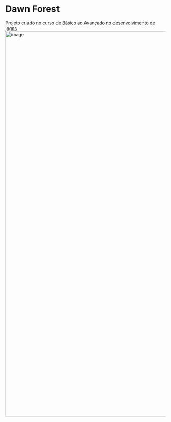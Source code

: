 # Dawn Forest
Projeto criado no curso de [Básico ao Avançado no desenvolvimento de jogos](https://www.udemy.com/share/106tKG3@XExKDyiga2s4MQC-N5UG9s5dBuPY58qFCwEY72kD94Vg21vOT880hBaeqw7bIEZAfw==/)
<img width="1213" alt="image" src="https://user-images.githubusercontent.com/55406858/175320562-89eea84c-5549-4aa3-a0d1-c226a134d6aa.png">


